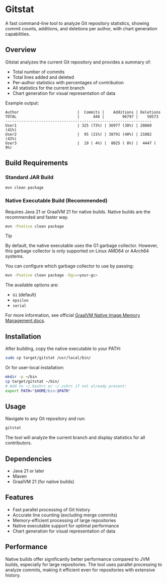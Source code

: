 # Gitstat

A fast command-line tool to analyze Git repository statistics, showing commit counts, additions, and deletions per author, with chart generation capabilities.

## Overview

Gitstat analyzes the current Git repository and provides a summary of:
- Total number of commits
- Total lines added and deleted
- Per-author statistics with percentages of contribution
- All statistics for the current branch
- Chart generation for visual representation of data

Example output:

```
Author                          |  Commits |    Additions | Deletions
TOTAL                           |      448 |        96797 |    50573
-----------------------------------------------------------------
User1                           | 325 (73%) | 36977 (38%) | 20860 (41%)
User2                           |  95 (21%) | 38791 (40%) | 21082 (42%)
User3                           |  19 ( 4%) |  8025 ( 8%) |  4447 ( 9%)
```

## Build Requirements

### Standard JAR Build
```bash
mvn clean package
```

### Native Executable Build (Recommended)
Requires Java 21 or GraalVM 21 for native builds. Native builds are the recommended and faster way.
```bash
mvn -Pnative clean package
```

> [!TIP]
> By default, the native executable uses the G1 garbage collector.
> However, this garbage collector is only supported on Linux AMD64 or AArch64 systems.
>
> You can configure which garbage collector to use by passing:
> ```bash
> mvn -Pnative clean package -Dgc=<your-gc>
> ```
> The available options are:
> - `G1` (default)
> - `epsilon`
> - `serial`
>
> For more information, see official [GraalVM Native Image Memory Management docs](https://www.graalvm.org/latest/reference-manual/native-image/optimizations-and-performance/MemoryManagement/).

## Installation

After building, copy the native executable to your PATH:
```bash
sudo cp target/gitstat /usr/local/bin/
```

Or for user-local installation:
```bash
mkdir -p ~/bin
cp target/gitstat ~/bin/
# Add to ~/.bashrc or ~/.zshrc if not already present:
export PATH="$HOME/bin:$PATH"
```

## Usage

Navigate to any Git repository and run:
```bash
gitstat
```

The tool will analyze the current branch and display statistics for all contributors.

## Dependencies
- Java 21 or later
- Maven
- GraalVM 21 (for native builds)

## Features
- Fast parallel processing of Git history
- Accurate line counting (excluding merge commits)
- Memory-efficient processing of large repositories
- Native executable support for optimal performance
- Chart generation for visual representation of data

## Performance
Native builds offer significantly better performance compared to JVM builds, especially for large repositories. The tool uses parallel processing to analyze commits, making it efficient even for repositories with extensive history.

